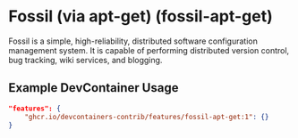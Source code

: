 
# Fossil (via apt-get) (fossil-apt-get)

Fossil is a simple, high-reliability, distributed software configuration management system. It is capable of performing distributed version control, bug tracking, wiki services, and blogging.

## Example DevContainer Usage

```json
"features": {
    "ghcr.io/devcontainers-contrib/features/fossil-apt-get:1": {}
}
```



